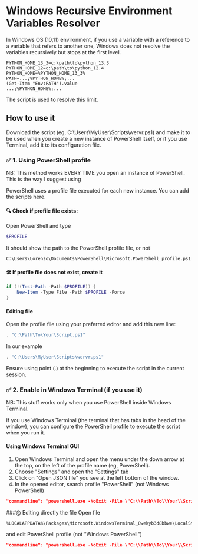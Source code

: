 # Windows Recursive Environment Variables Resolver

In Windows OS (10,11) environment, if you use a variable with a reference 
to a variable that refers to another one, 
Windows does not resolve the variables recursively but stops at the first level.

```
PYTHON_HOME_13_3=c:\path\to\python_13.3
PYTHON_HOME_12=c:\path\to\python_12.4
PYTHON_HOME=%PYTHON_HOME_13_3%
PATH=...;%PYTHON_HOME%;...
(Get-Item "Env:PATH").value
...;%PYTHON_HOME%;...
```

The script is used to resolve this limit.

## How to use it
Download the script (eg, C:\Users\MyUser\Scripts\wervr.ps1) and make it to be used when you create 
a new instance of PowerShell itself, or if you use Terminal, add it to its configuration file.

### ✅ 1. Using PowerShell profile
NB: This method works EVERY TIME you open an instance of PowerShell.
This is the way I suggest using

PowerShell uses a profile file executed for each new instance.
You can add the scripts here.

#### 🔍 Check if profile file exists:
Open PowerShell and type

```PowerShell
$PROFILE
```

It should show the path to the PowerShell profile file, or not
```
C:\Users\Lorenzo\Documents\PowerShell\Microsoft.PowerShell_profile.ps1
```

#### 🛠 If profile file does not exist, create it

```PowerShell
if (!(Test-Path -Path $PROFILE)) {
    New-Item -Type File -Path $PROFILE -Force
}
```

#### Editing file

Open the profile file using your preferred editor and add this new line:

```PowerShell
. "C:\Path\To\Your\Script.ps1"
```

In our example

```PowerShell
. "C:\Users\MyUser\Scripts\wervr.ps1"
```

Ensure using point (.) at the beginning to execute the script in the current session.

### ✅ 2. Enable in Windows Terminal (if you use it)
NB: This stuff works only when you use PowerShell inside Windows Terminal.

If you use Windows Terminal (the terminal that has tabs in the head of the window), you can configure the PowerShell profile to execute the script when you run it.

#### Using Windows Terminal GUI
1. Open Windows Terminal and open the menu under the down arrow at the top, on the left of the profile name (eg, PowerShell).
2. Choose "Settings" and open the "Settings" tab
3. Click on "Open JSON file" you see at the left bottom of the window.
4. In the opened editor, search profile "PowerShell" (not Windows PowerShell) 

```JSON
"commandline": "powershell.exe -NoExit -File \"C:\\Path\\To\\Your\\Script.ps1\""
```

###@ Editing directly the file
Open file 

```
%LOCALAPPDATA%\Packages\Microsoft.WindowsTerminal_8wekyb3d8bbwe\LocalState\settings.json
```

and edit PowerShell profile (not "Windows PowerShell")

```JSON
"commandline": "powershell.exe -NoExit -File \"C:\\Path\\To\\Your\\Script.ps1\""
```
